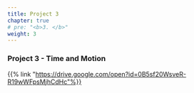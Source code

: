 ```yaml
---
title: Project 3
chapter: true
# pre: "<b>3. </b>"
weight: 3
---
```


### Project 3 - Time and Motion

{{% link "https://drive.google.com/open?id=0B5sf20WsveR-R19wWFpsMjhCdHc"%}}
